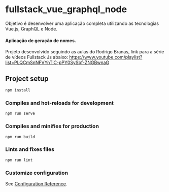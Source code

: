 # fullstack_vue_graphql_node

Objetivo é desenvolver uma aplicação completa utilizando as tecnologias Vue.js, GraphQL e Node.


#### Aplicação de geração de nomes.

Projeto desenvolvido seguindo as aulas do Rodrigo Branas, link para a série de vídeos Fullstack Js abaixo:
https://www.youtube.com/playlist?list=PLQCmSnNFVYnTiC-pPY0SySbf-ZNGBwnaG


## Project setup
```
npm install
```

### Compiles and hot-reloads for development
```
npm run serve
```

### Compiles and minifies for production
```
npm run build
```

### Lints and fixes files
```
npm run lint
```

### Customize configuration
See [Configuration Reference](https://cli.vuejs.org/config/).
